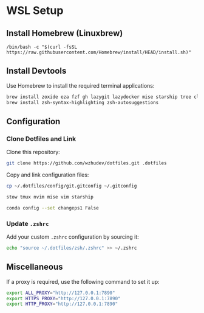 # WSL Setup

## Install Homebrew (Linuxbrew)

```shell
/bin/bash -c "$(curl -fsSL https://raw.githubusercontent.com/Homebrew/install/HEAD/install.sh)"
```

## Install Devtools

Use Homebrew to install the required terminal applications:

```bash
brew install zoxide eza fzf gh lazygit lazydocker mise starship tree cloc stow bat
brew install zsh-syntax-highlighting zsh-autosuggestions
```  

## Configuration

### Clone Dotfiles and Link

Clone this repository:

```bash
git clone https://github.com/wzhudev/dotfiles.git .dotfiles
```

Copy and link configuration files:

```bash  
cp ~/.dotfiles/config/git.gitconfig ~/.gitconfig  

stow tmux nvim mise vim starship

conda config --set changeps1 False
```  

### Update `.zshrc`

Add your custom `.zshrc` configuration by sourcing it:

```bash
echo "source ~/.dotfiles/zsh/.zshrc" >> ~/.zshrc
```

## Miscellaneous

If a proxy is required, use the following command to set it up:

```bash
export ALL_PROXY="http://127.0.0.1:7890"
export HTTPS_PROXY="http://127.0.0.1:7890"
export HTTP_PROXY="http://127.0.0.1:7890"
```
